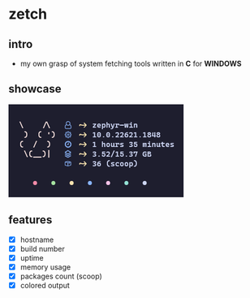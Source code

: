 # zetch

## intro
- my own grasp of system fetching tools written in **C** for **WINDOWS**

## showcase
![zetch](https://github.com/ZephyrY7/zetch/blob/main/screenshot.png?raw=true "zetch")

## features

- [x] hostname
- [x] build number
- [x] uptime
- [x] memory usage
- [x] packages count (scoop)
- [x] colored output